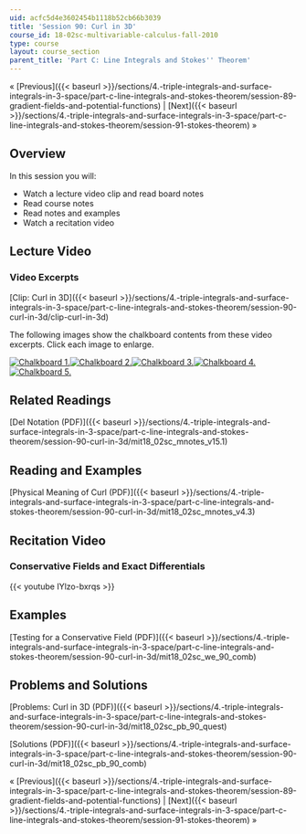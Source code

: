 ```yaml
---
uid: acfc5d4e3602454b1118b52cb66b3039
title: 'Session 90: Curl in 3D'
course_id: 18-02sc-multivariable-calculus-fall-2010
type: course
layout: course_section
parent_title: 'Part C: Line Integrals and Stokes'' Theorem'
---
```


« [Previous]({{< baseurl >}}/sections/4.-triple-integrals-and-surface-integrals-in-3-space/part-c-line-integrals-and-stokes-theorem/session-89-gradient-fields-and-potential-functions) | [Next]({{< baseurl >}}/sections/4.-triple-integrals-and-surface-integrals-in-3-space/part-c-line-integrals-and-stokes-theorem/session-91-stokes-theorem) »

Overview
--------

In this session you will:

*   Watch a lecture video clip and read board notes
*   Read course notes
*   Read notes and examples
*   Watch a recitation video

Lecture Video
-------------

### Video Excerpts

[Clip: Curl in 3D]({{< baseurl >}}/sections/4.-triple-integrals-and-surface-integrals-in-3-space/part-c-line-integrals-and-stokes-theorem/session-90-curl-in-3d/clip-curl-in-3d)

The following images show the chalkboard contents from these video excerpts. Click each image to enlarge.

[![Chalkboard 1.](https://open-learning-course-data-production.s3.amazonaws.com/18-02sc-multivariable-calculus-fall-2010/9e61b00bad36cc10df3f52cf4e2248ce_MIT18_02SC_L30Brds_17a.png)](https://open-learning-course-data-production.s3.amazonaws.com/18-02sc-multivariable-calculus-fall-2010/2fd84fe7d47e01fd8a9a5bfda214266b_MIT18_02SC_L30Brds_17.png "Open in a new window.")[![Chalkboard 2.](https://open-learning-course-data-production.s3.amazonaws.com/18-02sc-multivariable-calculus-fall-2010/ea28548ed7d20327815db032e3e0bf93_MIT18_02SC_L30Brds_18a.png)](https://open-learning-course-data-production.s3.amazonaws.com/18-02sc-multivariable-calculus-fall-2010/915bee201e2a9af81d5ea6113ef2e50c_MIT18_02SC_L30Brds_18.png "Open in a new window.")[![Chalkboard 3.](https://open-learning-course-data-production.s3.amazonaws.com/18-02sc-multivariable-calculus-fall-2010/fb5977279207a8c37babddf11bed8a2e_MIT18_02SC_L30Brds_19a.png)](https://open-learning-course-data-production.s3.amazonaws.com/18-02sc-multivariable-calculus-fall-2010/4d0f5fc346340bbfdfa54af25ad9c77f_MIT18_02SC_L30Brds_19.png "Open in a new window.")[![Chalkboard 4.](https://open-learning-course-data-production.s3.amazonaws.com/18-02sc-multivariable-calculus-fall-2010/55de55eeb15ac342331bde3dba94b777_MIT18_02SC_L30Brds_20a.png)](https://open-learning-course-data-production.s3.amazonaws.com/18-02sc-multivariable-calculus-fall-2010/7700dadb047d680c1cb5aeecb80561e4_MIT18_02SC_L30Brds_20.png "Open in a new window.")  
[![Chalkboard 5.](https://open-learning-course-data-production.s3.amazonaws.com/18-02sc-multivariable-calculus-fall-2010/29ec6bbabfd6e765cb9b861f51dbfbf4_MIT18_02SC_L30Brds_21a.png)](https://open-learning-course-data-production.s3.amazonaws.com/18-02sc-multivariable-calculus-fall-2010/78de973a7b740bc1c65b4a230b035a87_MIT18_02SC_L30Brds_21.png "Open in a new window.")

Related Readings
----------------

[Del Notation (PDF)]({{< baseurl >}}/sections/4.-triple-integrals-and-surface-integrals-in-3-space/part-c-line-integrals-and-stokes-theorem/session-90-curl-in-3d/mit18_02sc_mnotes_v15.1)

Reading and Examples
--------------------

[Physical Meaning of Curl (PDF)]({{< baseurl >}}/sections/4.-triple-integrals-and-surface-integrals-in-3-space/part-c-line-integrals-and-stokes-theorem/session-90-curl-in-3d/mit18_02sc_mnotes_v4.3)

Recitation Video
----------------

### Conservative Fields and Exact Differentials

{{< youtube IYlzo-bxrqs >}}

Examples
--------

[Testing for a Conservative Field (PDF)]({{< baseurl >}}/sections/4.-triple-integrals-and-surface-integrals-in-3-space/part-c-line-integrals-and-stokes-theorem/session-90-curl-in-3d/mit18_02sc_we_90_comb)

Problems and Solutions
----------------------

[Problems: Curl in 3D (PDF)]({{< baseurl >}}/sections/4.-triple-integrals-and-surface-integrals-in-3-space/part-c-line-integrals-and-stokes-theorem/session-90-curl-in-3d/mit18_02sc_pb_90_quest)

[Solutions (PDF)]({{< baseurl >}}/sections/4.-triple-integrals-and-surface-integrals-in-3-space/part-c-line-integrals-and-stokes-theorem/session-90-curl-in-3d/mit18_02sc_pb_90_comb)

« [Previous]({{< baseurl >}}/sections/4.-triple-integrals-and-surface-integrals-in-3-space/part-c-line-integrals-and-stokes-theorem/session-89-gradient-fields-and-potential-functions) | [Next]({{< baseurl >}}/sections/4.-triple-integrals-and-surface-integrals-in-3-space/part-c-line-integrals-and-stokes-theorem/session-91-stokes-theorem) »